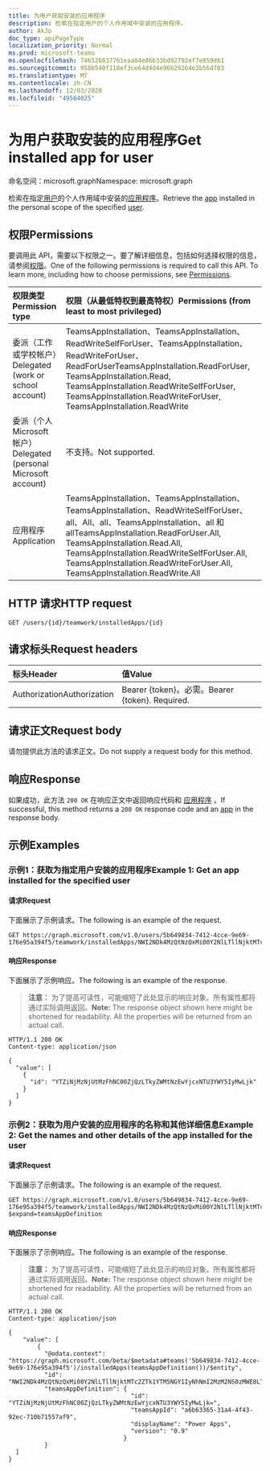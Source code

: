 ```yaml
---
title: 为用户获取安装的应用程序
description: 检索在指定用户的个人作用域中安装的应用程序。
author: AkJo
doc_type: apiPageType
localization_priority: Normal
ms.prod: microsoft-teams
ms.openlocfilehash: 746526837761eaa04e86b33bd92792ef7e859d61
ms.sourcegitcommit: 958b540f118ef3ce64d4d4e96b29264e2b56d703
ms.translationtype: MT
ms.contentlocale: zh-CN
ms.lasthandoff: 12/03/2020
ms.locfileid: "49564025"
---
```

# <a name="get-installed-app-for-user"></a><span data-ttu-id="9879a-103">为用户获取安装的应用程序</span><span class="sxs-lookup"><span data-stu-id="9879a-103">Get installed app for user</span></span>

<span data-ttu-id="9879a-104">命名空间：microsoft.graph</span><span class="sxs-lookup"><span data-stu-id="9879a-104">Namespace: microsoft.graph</span></span>

<span data-ttu-id="9879a-105">检索在指定[用户](../resources/user.md)的个人作用域中安装的[应用程序](../resources/teamsappinstallation.md)。</span><span class="sxs-lookup"><span data-stu-id="9879a-105">Retrieve the [app](../resources/teamsappinstallation.md) installed in the personal scope of the specified [user](../resources/user.md).</span></span>

## <a name="permissions"></a><span data-ttu-id="9879a-106">权限</span><span class="sxs-lookup"><span data-stu-id="9879a-106">Permissions</span></span>

<span data-ttu-id="9879a-p101">要调用此 API，需要以下权限之一。要了解详细信息，包括如何选择权限的信息，请参阅[权限](/graph/permissions-reference)。</span><span class="sxs-lookup"><span data-stu-id="9879a-p101">One of the following permissions is required to call this API. To learn more, including how to choose permissions, see [Permissions](/graph/permissions-reference).</span></span>

|<span data-ttu-id="9879a-109">权限类型</span><span class="sxs-lookup"><span data-stu-id="9879a-109">Permission type</span></span>      | <span data-ttu-id="9879a-110">权限（从最低特权到最高特权）</span><span class="sxs-lookup"><span data-stu-id="9879a-110">Permissions (from least to most privileged)</span></span>              |
|:--------------------|:---------------------------------------------------------|
|<span data-ttu-id="9879a-111">委派（工作或学校帐户）</span><span class="sxs-lookup"><span data-stu-id="9879a-111">Delegated (work or school account)</span></span> | <span data-ttu-id="9879a-112">TeamsAppInstallation、TeamsAppInstallation、ReadWriteSelfForUser、TeamsAppInstallation、ReadWriteForUser、ReadForUser</span><span class="sxs-lookup"><span data-stu-id="9879a-112">TeamsAppInstallation.ReadForUser, TeamsAppInstallation.Read, TeamsAppInstallation.ReadWriteSelfForUser, TeamsAppInstallation.ReadWriteForUser, TeamsAppInstallation.ReadWrite</span></span> |
|<span data-ttu-id="9879a-113">委派（个人 Microsoft 帐户）</span><span class="sxs-lookup"><span data-stu-id="9879a-113">Delegated (personal Microsoft account)</span></span> | <span data-ttu-id="9879a-114">不支持。</span><span class="sxs-lookup"><span data-stu-id="9879a-114">Not supported.</span></span>    |
|<span data-ttu-id="9879a-115">应用程序</span><span class="sxs-lookup"><span data-stu-id="9879a-115">Application</span></span> | <span data-ttu-id="9879a-116">TeamsAppInstallation、TeamsAppInstallation、TeamsAppInstallation、ReadWriteSelfForUser、all、All、all、TeamsAppInstallation、all 和 all</span><span class="sxs-lookup"><span data-stu-id="9879a-116">TeamsAppInstallation.ReadForUser.All, TeamsAppInstallation.Read.All, TeamsAppInstallation.ReadWriteSelfForUser.All, TeamsAppInstallation.ReadWriteForUser.All, TeamsAppInstallation.ReadWrite.All</span></span> |

## <a name="http-request"></a><span data-ttu-id="9879a-117">HTTP 请求</span><span class="sxs-lookup"><span data-stu-id="9879a-117">HTTP request</span></span>

<!-- { "blockType": "ignored" } -->

```http
GET /users/{id}/teamwork/installedApps/{id}
```

## <a name="request-headers"></a><span data-ttu-id="9879a-118">请求标头</span><span class="sxs-lookup"><span data-stu-id="9879a-118">Request headers</span></span>

| <span data-ttu-id="9879a-119">标头</span><span class="sxs-lookup"><span data-stu-id="9879a-119">Header</span></span>       | <span data-ttu-id="9879a-120">值</span><span class="sxs-lookup"><span data-stu-id="9879a-120">Value</span></span> |
|:---------------|:--------|
| <span data-ttu-id="9879a-121">Authorization</span><span class="sxs-lookup"><span data-stu-id="9879a-121">Authorization</span></span>  | <span data-ttu-id="9879a-p102">Bearer {token}。必需。</span><span class="sxs-lookup"><span data-stu-id="9879a-p102">Bearer {token}. Required.</span></span>  |

## <a name="request-body"></a><span data-ttu-id="9879a-124">请求正文</span><span class="sxs-lookup"><span data-stu-id="9879a-124">Request body</span></span>

<span data-ttu-id="9879a-125">请勿提供此方法的请求正文。</span><span class="sxs-lookup"><span data-stu-id="9879a-125">Do not supply a request body for this method.</span></span>

## <a name="response"></a><span data-ttu-id="9879a-126">响应</span><span class="sxs-lookup"><span data-stu-id="9879a-126">Response</span></span>

<span data-ttu-id="9879a-127">如果成功，此方法 `200 OK` 在响应正文中返回响应代码和 [应用程序](../resources/teamsappinstallation.md) 。</span><span class="sxs-lookup"><span data-stu-id="9879a-127">If successful, this method returns a `200 OK` response code and an [app](../resources/teamsappinstallation.md) in the response body.</span></span>

## <a name="examples"></a><span data-ttu-id="9879a-128">示例</span><span class="sxs-lookup"><span data-stu-id="9879a-128">Examples</span></span>

### <a name="example-1-get-an-app-installed-for-the-specified-user"></a><span data-ttu-id="9879a-129">示例1：获取为指定用户安装的应用程序</span><span class="sxs-lookup"><span data-stu-id="9879a-129">Example 1: Get an app installed for the specified user</span></span>

#### <a name="request"></a><span data-ttu-id="9879a-130">请求</span><span class="sxs-lookup"><span data-stu-id="9879a-130">Request</span></span>

<span data-ttu-id="9879a-131">下面展示了示例请求。</span><span class="sxs-lookup"><span data-stu-id="9879a-131">The following is an example of the request.</span></span>

<!-- {
  "blockType": "request",
  "name": "user_list_teamsApps"
}-->
```msgraph-interactive
GET https://graph.microsoft.com/v1.0/users/5b649834-7412-4cce-9e69-176e95a394f5/teamwork/installedApps/NWI2NDk4MzQtNzQxMi00Y2NlLTllNjktMTc2ZTk1YTM5NGY1IyNhNmI2MzM2NS0zMWE0LTRmNDMtOTJlYy03MTBiNzE1NTdhZjk
```

#### <a name="response"></a><span data-ttu-id="9879a-132">响应</span><span class="sxs-lookup"><span data-stu-id="9879a-132">Response</span></span>

<span data-ttu-id="9879a-133">下面展示了示例响应。</span><span class="sxs-lookup"><span data-stu-id="9879a-133">The following is an example of the response.</span></span>
><span data-ttu-id="9879a-p103">**注意：** 为了提高可读性，可能缩短了此处显示的响应对象。所有属性都将通过实际调用返回。</span><span class="sxs-lookup"><span data-stu-id="9879a-p103">**Note:** The response object shown here might be shortened for readability. All the properties will be returned from an actual call.</span></span>
<!-- {
  "blockType": "response",
  "name": "user_list_teamsApps",
  "truncated": true,
  "@odata.type": "microsoft.graph.teamsAppInstallation",
  "isCollection": false
} -->

```http
HTTP/1.1 200 OK
Content-type: application/json

{
  "value": [
    {
      "id": "YTZiNjMzNjUtMzFhNC00ZjQzLTkyZWMtNzEwYjcxNTU3YWY5IyMwLjk"
    }
  ]
}
```

### <a name="example-2-get-the-names-and-other-details-of-the-app-installed-for-the-user"></a><span data-ttu-id="9879a-136">示例2：获取为用户安装的应用程序的名称和其他详细信息</span><span class="sxs-lookup"><span data-stu-id="9879a-136">Example 2: Get the names and other details of the app installed for the user</span></span>

#### <a name="request"></a><span data-ttu-id="9879a-137">请求</span><span class="sxs-lookup"><span data-stu-id="9879a-137">Request</span></span>

<span data-ttu-id="9879a-138">下面展示了示例请求。</span><span class="sxs-lookup"><span data-stu-id="9879a-138">The following is an example of the request.</span></span>
<!-- {
  "blockType": "ignored",
  "name": "user_list_teamsApps_details"
} -->

```http
GET https://graph.microsoft.com/v1.0/users/5b649834-7412-4cce-9e69-176e95a394f5/teamwork/installedApps/NWI2NDk4MzQtNzQxMi00Y2NlLTllNjktMTc2ZTk1YTM5NGY1IyNhNmI2MzM2NS0zMWE0LTRmNDMtOTJlYy03MTBiNzE1NTdhZjk=?$expand=teamsAppDefinition
```

#### <a name="response"></a><span data-ttu-id="9879a-139">响应</span><span class="sxs-lookup"><span data-stu-id="9879a-139">Response</span></span>

<span data-ttu-id="9879a-140">下面展示了示例响应。</span><span class="sxs-lookup"><span data-stu-id="9879a-140">The following is an example of the response.</span></span>

><span data-ttu-id="9879a-p104">**注意：** 为了提高可读性，可能缩短了此处显示的响应对象。所有属性都将通过实际调用返回。</span><span class="sxs-lookup"><span data-stu-id="9879a-p104">**Note:** The response object shown here might be shortened for readability. All the properties will be returned from an actual call.</span></span>
<!-- {
  "blockType": "response",
  "name": "user_list_teamsApps_details",
  "truncated": true,
  "@odata.type": "microsoft.graph.teamsAppInstallation",
  "isCollection": false
} -->

```http
HTTP/1.1 200 OK
Content-type: application/json

{
    "value": [
        {
          "@odata.context": "https://graph.microsoft.com/beta/$metadata#teams('5b649834-7412-4cce-9e69-176e95a394f5')/installedApps(teamsAppDefinition())/$entity",
          "id": "NWI2NDk4MzQtNzQxMi00Y2NlLTllNjktMTc2ZTk1YTM5NGY1IyNhNmI2MzM2NS0zMWE0LTRmNDMtOTJlYy03MTBiNzE1NTdhZjk=",
          "teamsAppDefinition": {
                                  "id": "YTZiNjMzNjUtMzFhNC00ZjQzLTkyZWMtNzEwYjcxNTU3YWY5IyMwLjk=",
                                  "teamsAppId": "a6b63365-31a4-4f43-92ec-710b71557af9",
                                  "displayName": "Power Apps",
                                  "version": "0.9"
                                }
          }
  ]
}
```

<!-- uuid: 8fcb5dbc-d5aa-4681-8e31-b001d5168d79
2015-10-25 14:57:30 UTC -->
<!-- {
  "type": "#page.annotation",
  "description": "User get teamsAppInstallations",
  "keywords": "",
  "section": "documentation",
  "tocPath": ""
}-->
